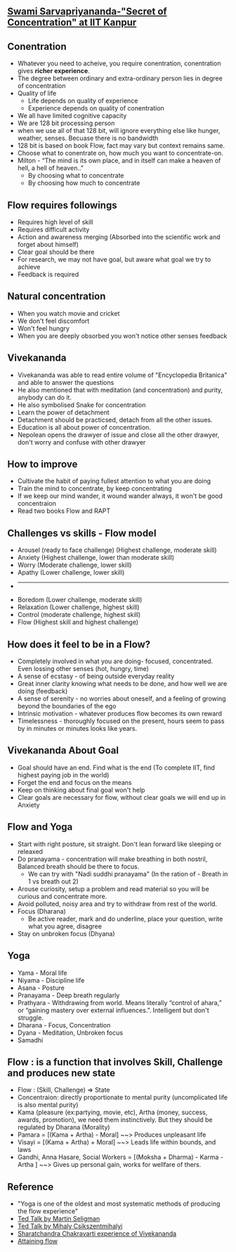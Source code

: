 ## [Swami Sarvapriyananda-"Secret of Concentration" at IIT Kanpur](https://www.youtube.com/watch?v=BGswR0tMqCM)

## Conentration
* Whatever you need to acheive, you require conentration, conentration gives **richer experience**.
* The degree between ordinary and extra-ordinary person lies in degree of concentration
* Quality of life
  * Life depends on quality of experience
  * Experience depends on quality  of conentration
* We all have limited cognitive capacity
* We are 128 bit processing person
* when we use all of that 128 bit, will ignore everything else like hunger, weather, senses. Becuase there is no bandwidth
* 128 bit is based on book Flow, fact may vary but context remains same.
* Choose what to conentrate on, how much you want to concentrate-on.
* Milton - “The mind is its own place, and in itself can make a heaven of hell, a hell of heaven..”
  * By choosing what to concentrate
  * By choosing how much to concentrate

## Flow requires followings
 * Requires high level of skill
 * Requires difficult activity
 * Action and awareness merging (Absorbed into the scientific work and forget about himself)
 * Clear goal should be there
 * For research, we may not have goal, but aware what goal we try to achieve
 * Feedback is required

## Natural concentration
* When you watch movie and cricket
 * We don't feel discomfort
 * Won't feel hungry
 * When you are deeply obsorbed you won't notice other senses feedback

## Vivekananda
 * Vivekananda was able to read entire volume of "Encyclopedia Britanica" and able to answer the questions
 * He also mentioned that with meditation (and concentration) and purity, anybody can do it.
 * He also symbolised Snake for concentration
 * Learn the power of detachment
 * Detachment should be practicsed, detach from all the other issues.
 * Education is all about power of concentration.
* Nepolean opens the drawyer of issue and close all the other drawyer, don't worry and confuse with other drawyer

## How to improve
  * Cultivate the habit of paying fullest attention to what you are doing
  * Train the mind to concentrate, by keep concentrating
  * If we keep our mind wander, it wound wander always, it won't be good concentraion
  * Read two books Flow and RAPT
## Challenges vs skills - Flow model
* Arousel (ready to face challenge) (Highest challenge, moderate skill)
* Anxiety (Highest challenge, lower than moderate skill)
* Worry (Moderate challenge, lower skill)
* Apathy (Lower challenge, lower skill)
* ---
* Boredom  (Lower challenge, moderate skill)
* Relaxation (Lower challenge, highest skill)
* Control (moderate challenge, highest skill)
* Flow (Highest skill and highest challenge)

## How does it feel to be in a Flow?
 * Completely involved in what you are doing- focused, concentrated. Even lossing other senses (hot, hungry, time)
 * A sense of ecstasy - of being outside everyday reality
 * Great inner clarity knowing what needs to be done, and how well we are doing (feedback)
 * A sense of serenity - no worries about oneself, and a feeling of growing beyond the boundaries of the  ego
 * Intrinsic motivation - whatever produces flow becomes its own reward
 * Timelessness - thoroughly focused on the present, hours seem to pass by in minutes or minutes looks like years.


## Vivekananda About Goal
* Goal should have an end. Find what is the end (To complete IIT, find highest paying job in the world)
* Forget the end and focus on the means
* Keep on thinking about final goal won't help
* Clear goals are necessary for flow, without clear goals we will end up in Anxiety 

## Flow and Yoga
* Start with  right posture, sit straight. Don't lean forward like sleeping or releaxed
* Do pranayama - concentration will make breathing in both nostril, Balanced breath should be there to focus.
  * We can try with "Nadi suddhi pranayama" (In the ration of - Breath in 1 vs breath out 2)
* Arouse curiosity, setup a problem and read material so you will be curious and concentrate more.
* Avoid polluted, noisy area and try to withdraw from rest of the world.
* Focus (Dharana)
  * Be active reader, mark and do underline, place your question, write what you agree, disagree
* Stay on unbroken focus (Dhyana)

## Yoga
* Yama - Moral life
* Niyama - Discipline life
* Asana - Posture
* Pranayama - Deep breath regularly
* Prathyara - Withdrawing from world. Means literally “control of ahara,” or “gaining mastery over external influences.”. Intelligent but don't struggle.
* Dharana - Focus, Concentration
* Dyana - Meditation, Unbroken focus
* Samadhi

## Flow : is a function that involves Skill, Challenge and produces new state
* Flow : (Skill, Challenge) => State 
* Concentraion: directly proportionate to mental purity (uncomplicated life is also mental purity)
* Kama (pleasure (ex:partying, movie, etc), Artha (money, success, awards, promotion), we need them instinctively. But they should be regulated by Dharana (Morality)
* Pamara = [(Kama + Artha) - Moral] ~~> Produces unpleasant life
* Visayi = [(Kama + Artha) + Moral] ~~> Leads life within bounds, and laws
* Gandhi, Anna Hasare, Social Workers = [(Moksha + Dharma) - Karma - Artha ] ~~> Gives up personal gain, works for wellfare of thers.

## Reference
* "Yoga is one of the oldest and most systematic methods of producing the flow experience"
* [Ted Talk by Martin Seligman](http://www.ted.com/talks/martin_seligman_on_the_state_of_psychology?language=en#t-9177)
* [Ted Talk by Mihaly Csikszentmihalyi](http://www.ted.com/talks/mihaly_csikszentmihalyi_on_flow?language=en﻿)
* [Sharatchandra Chakravarti experience of Vivekananda](http://www.swamivivekanandaquotes.org/2014/05/swami-vivekanandas-reading-speed-and-memory-power.html)
* [Attaining flow](https://images.google.com/?q=attaining+flow)
